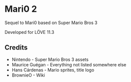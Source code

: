 # Mari0 2

Sequel to Mari0 based on Super Mario Bros 3

Developed for LÖVE 11.3

## Credits

- Nintendo - Super Mario Bros 3 assets
- Maurice Guégan - Everything not listed somewhere else
- Hans Cárdenas - Mario sprites, title logo
- BrownieO - Wiki
